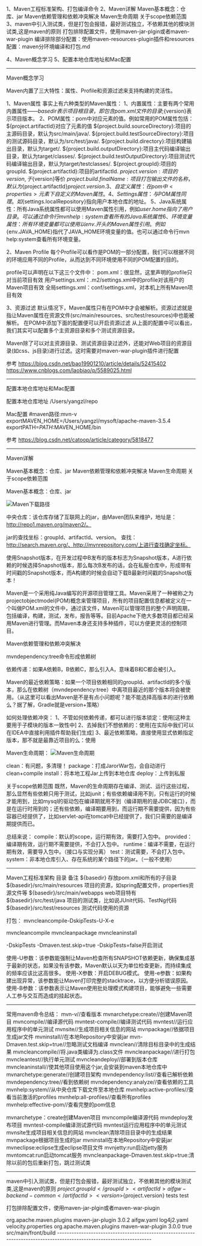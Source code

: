 1、Maven工程标准架构、打包编译命令
2、Maven详解
Maven基本概念：仓库、jar
Maven依赖管理和依赖冲突解决
Maven生命周期
关于scope依赖范围
3、maven中引入测试类，但是打包会报错，最好测试独立，不依赖其他的模块测试类,这是maven的原则
打包排除配置文件，使用maven-jar-plgin或者maven-war-piugin
编译排除部分配置：使用maven-resources-plugin插件和resources配置：maven分环境编译和打包.md

4、Maven概念学习
5、配置本地仓库地址和Mac配置



---------------------------------------------------------------------------------------------------------------------
Maven概念学习

Maven内置了三大特性：属性、Profile和资源过滤来支持构建的灵活性。


1、Maven属性
事实上有六种类型的Maven属性：
1、内置属性：主要有两个常用内置属性——${basedir}表示项目根目录，即包含pom.xml文件的目录;${version}表示项目版本。
2、POM属性：pom中对应元素的值。例如常用的POM属性包括：
    ${project.artifactId}对应了<project><artifactId>元素的值
    ${project.build.sourceDirectory}:项目的主源码目录，默认为src/main/java/.
    ${project.build.testSourceDirectory}:项目的测试源码目录，默认为/src/test/java/.
    ${project.build.directory}:项目构建输出目录，默认为target/.
    ${project.build.outputDirectory}:项目主代码编译输出目录，默认为target/classes/.
    ${project.build.testOutputDirectory}:项目测试代码编译输出目录，默认为target/testclasses/.
    ${project.groupId}:项目的groupId.
    ${project.artifactId}:项目的artifactId.
    ${project.version}:项目的version,于${version}等价
    ${project.build.finalName}:项目打包输出文件的名称，默认为${project.artifactId}${project.version}.
3、自定义属性：在pom中<properties>元素下自定义的Maven属性。
4、Settings属性：与POM属性同理。如${settings.localRepository}指向用户本地仓库的地址。
5、Java系统属性：所有Java系统属性都可以使用Maven属性引用，例如${user.home}指向了用户目录。可以通过命令行mvn help:system查看所有的Java系统属性
6、环境变量属性：所有环境变量都可以使用以env.开头的Maven属性引用。例如${env.JAVA_HOME}指代了JAVA_HOME环境变量的值。也可以通过命令行mvn help:system查看所有环境变量。


2、Maven Profile
每个Profile可以看作是POM的一部分配置，我们可以根据不同的环境应用不同的Profile，从而达到不同环境使用不同的POM配置的目的。

profile可以声明在以下这三个文件中：
pom.xml：很显然，这里声明的profile只对当前项目有效
用户settings.xml：.m2/settings.xml中的profile对该用户的Maven项目有效
全局settings.xml：conf/settings.xml，对本机上所有Maven项目有效


3、资源过滤
默认情况下，Maven属性只有在POM中才会被解析。资源过滤就是指让Maven属性在资源文件(src/main/resources、src/test/resources)中也能被解析。
在POM中添加下面的配置便可以开启资源过滤
从上面的配置中可以看出，我们其实可以配置多个主资源目录和多个测试资源目录。

Maven除了可以对主资源目录、测试资源目录过滤外，还能对Web项目的资源目录(如css、js目录)进行过滤。这时需要对maven-war-plugin插件进行配置





参考
https://blog.csdn.net/bao19901210/article/details/52415402
https://www.cnblogs.com/laobiao/p/5589025.html


---------------------------------------------------------------------------------------------------------------------

配置本地仓库地址和Mac配置


配置本地仓库地址
<localRepository>/Users/yangzl/repo</localRepository>



Mac配置
#maven路径:mvn-v
exportMAVEN_HOME=/Users/yangzl/mysoft/apache-maven-3.5.4
exportPATH=$PATH:$MAVEN_HOME/bin


参考
https://blog.csdn.net/catoop/article/category/5818477


---------------------------------------------------------------------------------------------------------------------
Maven详解

Maven基本概念：仓库、jar
Maven依赖管理和依赖冲突解决
Maven生命周期
关于scope依赖范围


Maven基本概念：仓库、jar

![Maven下载路径](../../docs/images/mavenflow.jpg"ReferencePicture")

中央仓库：该仓库存储了互联网上的jar，由Maven团队来维护，地址是：http://repo1.maven.org/maven2/。

jar的查找坐标：groupId、artifactId、version。
查找：http://search.maven.org/、http://mvnrepository.com/上进行查找确定坐标。

使用Snapshot版本，在开发过程中B发布的版本标志为Snapshot版本，A进行依赖的时候选择Snapshot版本，那么每次B发布的话，会在私服仓库中，形成带有时间戳的Snapshot版本，而A构建的时候会自动下载B最新时间戳的Snapshot版本！

Maven是一个采用纯Java编写的开源项目管理工具。Maven采用了一种被称之为projectobjectmodel(POM)概念来管理项目，所有的项目配置信息都被定义在一个叫做POM.xml的文件中，通过该文件，Maven可以管理项目的整个声明周期，包括编译，构建，测试，发布，报告等等。目前Apache下绝大多数项目都已经采用Maven进行管理。而Maven本身还支持多种插件，可以方便更灵活的控制项目。




Maven依赖管理和依赖冲突解决

mvndependency:tree命令形成依赖树

依赖传递：如果A依赖B，B依赖C，那么引入A，意味着B和C都会被引入。

Maven的最近依赖策略：如果一个项目依赖相同的groupId、artifactId的多个版本，那么在依赖树（mvndependency:tree）中离项目最近的那个版本将会被使用。（从这里可以看出Maven是不是有点小问题呢？能不能选择高版本的进行依赖么？据了解，Gradle就是version+策略）

如何处理依赖冲突：
1、不管如何依赖传递，都可以进行版本锁定：使用<dependencyManagement>[这种主要用于子模块的版本一致性中]
2、去掉我们不想依赖的：使用<exclusions>[在实际中我们可以在IDEA中直接利用插件帮助我们生成]
3、最近依赖策略，直接使用显式依赖指定版本，那不就是最靠近项目的么：使用<dependency>


Maven生命周期：
![Maven生命周期](../../docs/images/lifecycle.jpg"ReferencePicture")

clean：有问题，多清理！
package：打成JarorWar包，会自动进行clean+compile
install：将本地工程Jar上传到本地仓库
deploy：上传到私服


关于scope依赖范围
既然，Maven的生命周期存在编译、测试、运行这些过程，那么显然有些依赖只用于测试，比如junit；有些依赖编译用不到，只有运行的时候才能用到，比如mysql的驱动包在编译期就用不到（编译期用的是JDBC接口），而是在运行时用到的；还有些依赖，编译期要用到，而运行期不需要提供，因为有些容器已经提供了，比如servlet-api在tomcat中已经提供了，我们只需要的是编译期提供而已。

总结来说：
compile：默认的scope，运行期有效，需要打入包中。
provided：编译期有效，运行期不需要提供，不会打入包中。
runtime：编译不需要，在运行期有效，需要导入包中。（接口与实现分离）
test：测试需要，不会打入包中。
system：非本地仓库引入、存在系统的某个路径下的jar。（一般不使用）


---------------------------------------------------------------------------------------------------------------------

Maven工程标准架构
目录	备注
${basedir}	存放pom.xml和所有的子目录
${basedir}/src/main/resources	项目的资源，如spring配置文件，properties资源文件等
${basedir}/src/main/webapps	web项目特有
${basedir}/src/test/java	项目的测试类，比如说JUnit代码、TestNg代码
${basedir}/src/test/resources	测试代码使用的资源


打包：
mvncleancompile-DskipTests-U-X-e

mvncleancompile
mvncleanpackage
mvncleaninstall

-DskipTests
-Dmaven.test.skip=true
-DskipTests=false开启测试

使用-U参数：该参数能强制让Maven检查所有SNAPSHOT依赖更新，确保集成基于最新的状态，如果没有该参数，Maven默认以天为单位检查更新，而持续集成的频率应该比这高很多。
使用-X参数：开启DEBUG模式。
使用-e参数：如果构建出现异常，该参数能让Maven打印完整的stacktrace，以方便分析错误原因。
使用-B参数：该参数表示让Maven使用批处理模式构建项目，能够避免一些需要人工参与交互而造成的挂起状态。

---------------------------------------------------------------------------------------------------------------------

常用maven命令总结：
mvn-v//查看版本
mvnarchetype:create//创建Maven项目
mvncompile//编译源代码
mvntest-compile//编译测试代码
mvntest//运行应用程序中的单元测试
mvnsite//生成项目相关信息的网站
mvnpackage//依据项目生成jar文件
mvninstall//在本地Repository中安装jar
mvn-Dmaven.test.skip=true//忽略测试文档编译
mvnclean//清除目标目录中的生成结果
mvncleancompile//将.java类编译为.class文件
mvncleanpackage//进行打包
mvncleantest//执行单元测试
mvncleandeploy//部署到版本仓库
mvncleaninstall//使其他项目使用这个jar,会安装到maven本地仓库中
mvnarchetype:generate//创建项目架构
mvndependency:list//查看已解析依赖
mvndependency:tree//看到依赖树
mvndependency:analyze//查看依赖的工具
mvnhelp:system//从中央仓库下载文件至本地仓库
mvnhelp:active-profiles//查看当前激活的profiles
mvnhelp:all-profiles//查看所有profiles
mvnhelp:effective-pom//查看完整的pom信息



mvnarchetype：create创建Maven项目
mvncompile编译源代码
mvndeploy发布项目
mvntest-compile编译测试源代码
mvntest运行应用程序中的单元测试
mvnsite生成项目相关信息的网站
mvnclean清除项目目录中的生成结果
mvnpackage根据项目生成的jar
mvninstall在本地Repository中安装jar
mvneclipse:eclipse生成eclipse项目文件
mvnjetty:run启动jetty服务
mvntomcat:run启动tomcat服务
mvncleanpackage-Dmaven.test.skip=true:清除以前的包后重新打包，跳过测试类



---------------------------------------------------------------------------------------------------------------------

maven中引入测试类，但是打包会报错，最好测试独立，不依赖其他的模块测试类,这是maven的原则
<dependency>
<groupId>${project.groupId}</groupId>
<artifactId>aifgw-backend-common</artifactId>
<version>${project.version}</version>
<classifier>tests</classifier>
<scope>test</scope>
</dependency>


打包排除配置文件，使用maven-jar-plgin或者maven-war-piugin

<build>
<plugins>
<plugin>
<groupId>org.apache.maven.plugins</groupId>
<artifactId>maven-jar-plugin</artifactId>
<version>3.0.2</version>
<configuration>
<excludes>
<exclude>aifgw.yaml</exclude>
<exclude>log4j2.yaml</exclude>
<exclude>velocity.properties</exclude>
</excludes>
</configuration>
</plugin>
</plugins>
</build>

<build>
<plugins>
<plugin>
<groupId>org.apache.maven.plugins</groupId>
<artifactId>maven-war-plugin</artifactId>
<version>3.0.0</version>
<configuration>
<archive>
<manifest>
<addClasspath>true</addClasspath>
</manifest>
</archive>
<webResources>
<resource>
<directory>src/main/front/build</directory>
</resource>
</webResources>
</configuration>
</plugin>
</plugins>
</build>
---------------------------------------------------------------------------------------------------------------------
